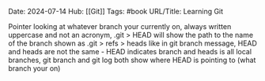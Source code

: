 Date: 2024-07-14
Hub: [[Git]]
Tags: #book
URL/Title: Learning Git 

Pointer looking at whatever branch your currently on, always written uppercase and not an acronym, .git > HEAD will show the path to the name of the branch shown as .git > refs > heads like in git branch message, HEAD and heads are not the same - HEAD indicates branch and heads is all local branches, git branch and git log both show where HEAD is pointing to (what branch your on)